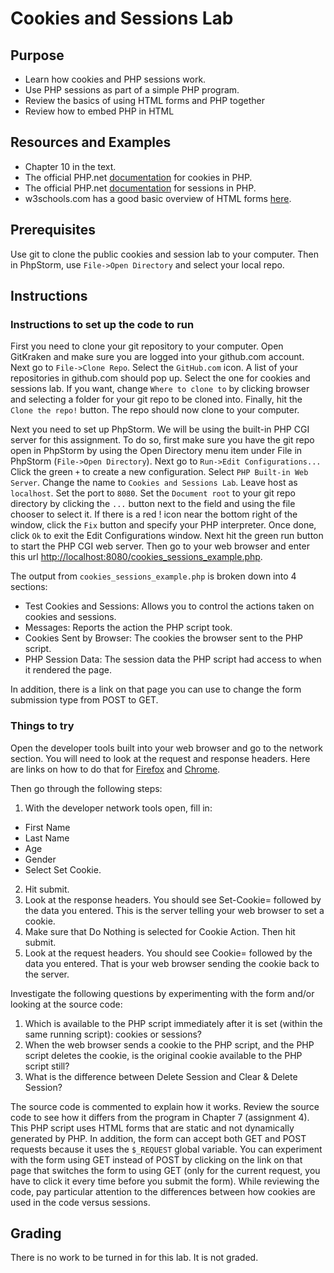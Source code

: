 Cookies and Sessions Lab
=========================

Purpose
-------
* Learn how cookies and PHP sessions work.
* Use PHP sessions as part of a simple PHP program.
* Review the basics of using HTML forms and PHP together
* Review how to embed PHP in HTML

Resources and Examples
----------------------
* Chapter 10 in the text.
* The official PHP.net [documentation](http://php.net/manual/en/features.cookies.php) for cookies in PHP.
* The official PHP.net [documentation](http://php.net/manual/en/features.sessions.php) for sessions in PHP.
* w3schools.com has a good basic overview of HTML forms [here](http://www.w3schools.com/html/html_forms.asp).

Prerequisites
-------------
Use git to clone the public cookies and session lab to your computer.  Then in PhpStorm, use `File->Open Directory` and select your local repo.

Instructions
------------
### Instructions to set up the code to run
First you need to clone your git repository to your computer.  Open GitKraken and make sure you are logged into your github.com account.  Next go to `File->Clone Repo`.  Select the `GitHub.com` icon.  A list of your repositories in github.com should pop up.  Select the one for cookies and sessions lab.  If you want, change `Where to clone to` by clicking browser and selecting a folder for your git repo to be cloned into.  Finally, hit the `Clone the repo!` button.  The repo should now clone to your computer.

Next you need to set up PhpStorm.  We will be using the built-in PHP CGI server for this assignment.  To do so, first make sure you have the git repo open in PhpStorm by using the Open Directory menu item under File in PhpStorm (`File->Open Directory`).  Next go to `Run->Edit Configurations...` Click the green `+` to create a new configuration.  Select `PHP Built-in Web Server`.  Change the name to `Cookies and Sessions Lab`.  Leave host as `localhost`.  Set the port to `8080`.  Set the `Document root` to your git repo directory by clicking the `...` button next to the field and using the file chooser to select it.  If there is a red ! icon near the bottom right of the window, click the `Fix` button and specify your PHP interpreter.  Once done, click `Ok` to exit the Edit Configurations window.  Next hit the green run button to start the PHP CGI web server.  Then go to your web browser and enter this url [http://localhost:8080/cookies_sessions_example.php](http://localhost:8080/cookies_sessions_example.php).  

The output from  `cookies_sessions_example.php` is broken down into 4 sections:
* Test Cookies and Sessions: Allows you to control the actions taken on cookies and sessions.
* Messages: Reports the action the PHP script took.
* Cookies Sent by Browser: The cookies the browser sent to the PHP script.
* PHP Session Data: The session data the PHP script had access to when it rendered the page.

In addition, there is a link on that page you can use to change the form submission type from POST to GET.

### Things to try
Open the developer tools built into your web browser and go to the network section.  You will need to look at the request and response headers.  Here are links on how to do that for [Firefox](https://developer.mozilla.org/en-US/docs/Tools/Network_Monitor) and [Chrome](http://stackoverflow.com/questions/4423061/view-http-headers-in-google-chrome).

Then go through the following steps:
1.  With the developer network tools open, fill in:
  * First Name
  * Last Name
  * Age
  * Gender
  * Select Set Cookie.
2. Hit submit.
3. Look at the response headers.  You should see Set-Cookie= followed by the data you entered.  This is the server telling your web browser to set a cookie.
4. Make sure that Do Nothing is selected for Cookie Action.  Then hit submit.
5. Look at the request headers.  You should see Cookie= followed by the data you entered.  That is your web browser sending the cookie back to the server.

Investigate the following questions by experimenting with the form and/or looking at the source code:
1. Which is available to the PHP script immediately after it is set (within the same running script): cookies or sessions?
2. When the web browser sends a cookie to the PHP script, and the PHP script deletes the cookie, is the original cookie available to the PHP script still?
3. What is the difference between Delete Session and Clear & Delete Session?

The source code is commented to explain how it works.  Review the source code to see how it differs from the program in Chapter 7 (assignment 4).  This PHP script uses HTML forms that are static and not dynamically generated by PHP.  In addition, the form can accept both GET and POST requests because it uses the `$_REQUEST` global variable.  You can experiment with the form using GET instead of POST by clicking on the link on that page that switches the form to using GET (only for the current request, you have to click it every time before you submit the form).  While reviewing the code, pay particular attention to the differences between how cookies are used in the code versus sessions.

Grading
-------
There is no work to be turned in for this lab.  It is not graded.
